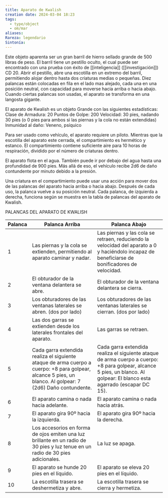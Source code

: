 ```yaml
---
title: Aparato de Kwalish
creation date: 2024-03-04 18:23
tags:
  - type/object
  - om/mar
aliases: 
Rareza: legendario
Sintonía:
---
```

Este objeto aparenta ser un gran barril de hierro sellado grande de 500 libras de peso. El barril tiene un pestillo oculto, el cual puede ser encontrado con una prueba con éxito de [[inteligencia]] ([[investigación]]) CD 20. Abrir el pestillo, abre una escotilla en un extremo del barril, permitiendo alojar dentro hasta dos criaturas medias o pequeñas. Diez palancas están colocadas en fila en el lado mas alejado, cada una en una posición neutral, con capacidad para moverse hacia arriba o hacia abajo. Cuando ciertas palancas son usadas, el aparato se transforma en una langosta gigante.

El aparato de Kwalish es un objeto Grande con las siguientes estadísticas:
Clase de Armadura: 20
Puntos de Golpe: 200
Velocidad: 30 pies, nadando 30 pies (o 0 pies para ambos si las piernas y la cola no están extendidas)
Inmunidad al daño: Veneno, psíquico

Para ser usado como vehículo, el aparato requiere un piloto. Mientras que la escotilla del aparato este cerrada, el compartimiento es hermético y estanco. El compartimiento contiene suficiente aire para 10 horas de respiración, dividido por el número de criaturas dentro.

El aparato flota en el agua. También puede ir por debajo del agua hasta una profundidad de 900 pies. Más allá de eso, el vehículo recibe 2d6 de daño contundente por minuto debido a
la presión.

Una criatura en el compartimiento puede usar una acción para mover dos de las palancas del aparato hacia arriba o hacia abajo. Después de cada uso, la palanca vuelve a su posición
neutral. Cada palanca, de izquierda a derecha, funciona según se muestra en la tabla de palancas del aparato de Kwalish.


PALANCAS DEL APARATO DE KWALISH

| Palanca | Palanca Arriba                                                                                                                                              | Palanca Abajo                                                                                                                                                              |
| ------- | ----------------------------------------------------------------------------------------------------------------------------------------------------------- | -------------------------------------------------------------------------------------------------------------------------------------------------------------------------- |
| 1       | Las piernas y la cola se extienden, permitiendo al aparato caminar y nadar.                                                                                 | Las piernas y las cola se retraen, reduciendo la velocidad del aparato a 0 y haciéndolo incapaz de beneficiarse de bonificadores de velocidad.                             |
| 2       | El obturador de la ventana delantera se abre.                                                                                                               | El obturador de la ventana delantera se cierra.                                                                                                                            |
| 3       | Los obturadores de las ventanas laterales se abren. (dos por lado)                                                                                          | Los obturadores de las ventanas laterales se cierran. (dos por lado)                                                                                                       |
| 4       | Las dos garras se extienden desde los laterales frontales del aparato.                                                                                      | Las garras se retraen.                                                                                                                                                     |
| 5       | Cada garra extendida realiza el siguiente ataque de arma cuerpo a cuerpo: +8 para golpear, alcance 5 pies, un blanco. Al golpear: 7 (2d6) Daño contundente. | Cada garra extendida realiza el siguiente ataque de arma cuerpo a cuerpo: +8 para golpear, alcance 5 pies, un blanco. Al golpear: El blanco esta agarrado (escapar DC 15). |
| 6       | El aparato camina o nada hacia adelante.                                                                                                                    | El aparato camina o nada hacia atrás.                                                                                                                                      |
| 7       | El aparato gira 90º hacia la izquierda.                                                                                                                     | El aparato gira 90º hacia la derecha.                                                                                                                                      |
| 8       | Los accesorios en forma de ojos emiten una luz brillante en un radio de 30 pies y luz tenue en un radio de 30 pies adicionales.                             | La luz se apaga.                                                                                                                                                           |
| 9       | El aparato se hunde 20 pies en el líquido.                                                                                                                  | El aparato se eleva 20 pies en el líquido.                                                                                                                                 |
| 10      | La escotilla trasera se deshermetiza y abre.                                                                                                                | La escotilla trasera se cierra y hermetiza.                                                                                                                                |
